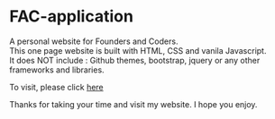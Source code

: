 # FAC-application 
A personal website for Founders and Coders.<br>
This one page website is built with HTML, CSS and vanila Javascript.<br> 
It does NOT include : Github themes, bootstrap, jquery or any other frameworks and libraries.

To visit, please click <a href="http://itsina96.github.io/FAC-application">here</a>

Thanks for taking your time and visit my website. I hope you enjoy. 
